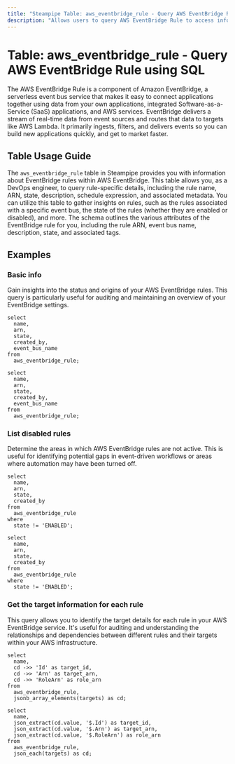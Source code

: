 ```yaml
---
title: "Steampipe Table: aws_eventbridge_rule - Query AWS EventBridge Rule using SQL"
description: "Allows users to query AWS EventBridge Rule to access information regarding the EventBridge rules defined within an AWS account."
---
```


# Table: aws_eventbridge_rule - Query AWS EventBridge Rule using SQL

The AWS EventBridge Rule is a component of Amazon EventBridge, a serverless event bus service that makes it easy to connect applications together using data from your own applications, integrated Software-as-a-Service (SaaS) applications, and AWS services. EventBridge delivers a stream of real-time data from event sources and routes that data to targets like AWS Lambda. It primarily ingests, filters, and delivers events so you can build new applications quickly, and get to market faster.

## Table Usage Guide

The `aws_eventbridge_rule` table in Steampipe provides you with information about EventBridge rules within AWS EventBridge. This table allows you, as a DevOps engineer, to query rule-specific details, including the rule name, ARN, state, description, schedule expression, and associated metadata. You can utilize this table to gather insights on rules, such as the rules associated with a specific event bus, the state of the rules (whether they are enabled or disabled), and more. The schema outlines the various attributes of the EventBridge rule for you, including the rule ARN, event bus name, description, state, and associated tags.

## Examples

### Basic info
Gain insights into the status and origins of your AWS EventBridge rules. This query is particularly useful for auditing and maintaining an overview of your EventBridge settings.

```sql+postgres
select
  name,
  arn,
  state,
  created_by,
  event_bus_name
from
  aws_eventbridge_rule;
```

```sql+sqlite
select
  name,
  arn,
  state,
  created_by,
  event_bus_name
from
  aws_eventbridge_rule;
```


### List disabled rules
Determine the areas in which AWS EventBridge rules are not active. This is useful for identifying potential gaps in event-driven workflows or areas where automation may have been turned off.

```sql+postgres
select
  name,
  arn,
  state,
  created_by
from
  aws_eventbridge_rule
where
  state != 'ENABLED';
```

```sql+sqlite
select
  name,
  arn,
  state,
  created_by
from
  aws_eventbridge_rule
where
  state != 'ENABLED';
```


### Get the target information for each rule
This query allows you to identify the target details for each rule in your AWS EventBridge service. It's useful for auditing and understanding the relationships and dependencies between different rules and their targets within your AWS infrastructure.

```sql+postgres
select
  name,
  cd ->> 'Id' as target_id,
  cd ->> 'Arn' as target_arn,
  cd ->> 'RoleArn' as role_arn
from
  aws_eventbridge_rule,
  jsonb_array_elements(targets) as cd;
```

```sql+sqlite
select
  name,
  json_extract(cd.value, '$.Id') as target_id,
  json_extract(cd.value, '$.Arn') as target_arn,
  json_extract(cd.value, '$.RoleArn') as role_arn
from
  aws_eventbridge_rule,
  json_each(targets) as cd;
```